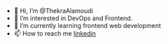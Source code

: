 - 👋 Hi, I’m @ThekraAlamoudi
- 👀 I’m interested in DevOps and Frontend.
- 🌱 I’m currently learning frontend web development
- 📫 How to reach me [linkedin](https://sa.linkedin.com/in/thekra-alamoudi-3b2a7a212)

<!---
ThekraAlamoudi/ThekraAlamoudi is a ✨ special ✨ repository because its `README.md` (this file) appears on your GitHub profile.
You can click the Preview link to take a look at your changes.
--->
